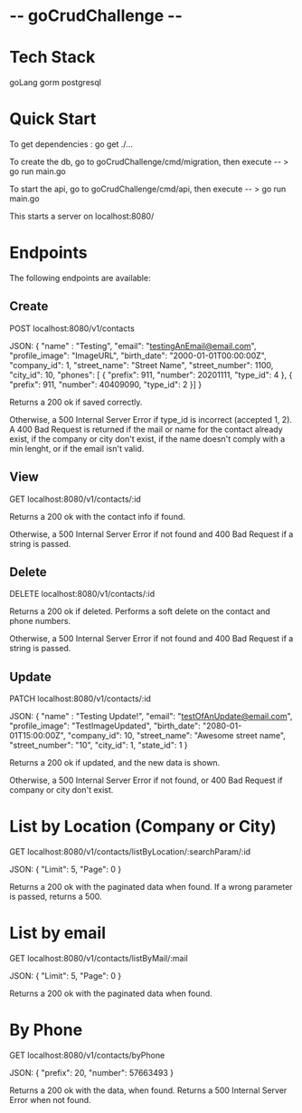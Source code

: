 # --  goCrudChallenge --

# Tech Stack
goLang 
gorm
postgresql

# Quick Start
To get dependencies : go get ./...

To create the db, go to goCrudChallenge/cmd/migration, then execute -- > go run main.go

To start the api, go to goCrudChallenge/cmd/api, then execute -- > go run main.go

This starts a server on localhost:8080/

# Endpoints
The following endpoints are available: 

## Create
POST localhost:8080/v1/contacts

JSON:
{
	"name" : "Testing",
	"email": "testingAnEmail@email.com",
	"profile_image": "ImageURL",
	"birth_date": "2000-01-01T00:00:00Z", 
	"company_id": 1,
	"street_name": "Street Name",
	"street_number": 1100,
	"city_id": 10,
	"phones": [
		{
			"prefix": 911,
			"number": 20201111,
			"type_id": 4
		},
		{
			"prefix": 911,
			"number": 40409090,
			"type_id": 2
		}]
}

Returns a 200 ok if saved correctly. 

Otherwise, a 500 Internal Server Error if type_id is incorrect (accepted 1, 2).
A 400 Bad Request is returned if the mail or name for the contact already exist, if the company or city don't exist, if the name doesn't comply with a min lenght, or if the email isn't valid.

## View
GET localhost:8080/v1/contacts/:id

Returns a 200 ok with the contact info if found.

Otherwise, a 500 Internal Server Error if not found and 400 Bad Request if a string is passed.

## Delete 
DELETE localhost:8080/v1/contacts/:id

Returns a 200 ok if deleted. Performs a soft delete on the contact and phone numbers. 

Otherwise, a 500 Internal Server Error if not found and 400 Bad Request if a string is passed.

## Update
PATCH localhost:8080/v1/contacts/:id 

JSON: 
{
	"name" : "Testing Update!",
	"email": "testOfAnUpdate@email.com",
	"profile_image": "TestImageUpdated",
	"birth_date": "2080-01-01T15:00:00Z",
	"company_id": 10,
	"street_name": "Awesome street name",
	"street_number": "10",
	"city_id": 1,
	"state_id": 1
}

Returns a 200 ok if updated, and the new data is shown.

Otherwise, a 500 Internal Server Error if not found, or 400 Bad Request if company or city don't exist.

# List by Location (Company or City)
GET localhost:8080/v1/contacts/listByLocation/:searchParam/:id

JSON: 
{
	"Limit": 5,
	"Page": 0
}

Returns a 200 ok with the paginated data when found. 
If a wrong parameter is passed, returns a 500.

# List by email 
GET localhost:8080/v1/contacts/listByMail/:mail

JSON: 
{
	"Limit": 5,
	"Page": 0
}

Returns a 200 ok with the paginated data when found.

# By Phone
GET localhost:8080/v1/contacts/byPhone

JSON: 
{
	"prefix": 20,
	"number": 57663493
}

Returns a 200 ok with the data, when found. 
Returns a 500 Internal Server Error when not found.
